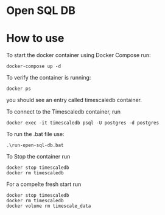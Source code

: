 # Open SQL DB



# How to use
To start the docker container using Docker Compose run:
```
docker-compose up -d
```

To verify the container is running:
```
docker ps
```
you should see an entry called timescaledb container.

To connect to the Timescaledb container, run 
```
docker exec -it timescaledb psql -U postgres -d postgres
```

To run the .bat file use:
```
.\run-open-sql-db.bat
```



To Stop the container run 
```
docker stop timescaledb
docker rm timescaledb
```

For a compelte fresh start run
```
docker stop timescaledb
docker rm timescaledb
docker volume rm timescale_data
```